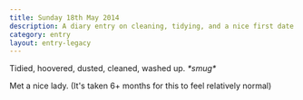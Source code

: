 ```yaml
---
title: Sunday 18th May 2014
description: A diary entry on cleaning, tidying, and a nice first date
category: entry
layout: entry-legacy
---
```


Tidied, hoovered, dusted, cleaned, washed up. *\*smug\**

Met a nice lady. (It's taken 6+ months for this to feel relatively normal)

